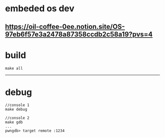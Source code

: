 # embeded os dev
https://oil-coffee-0ee.notion.site/OS-97eb6f57e3a2478a87358ccdb2c58a19?pvs=4
---

# build
```
make all
```

---
# debug
```
//console 1
make debug

//console 2
make gdb
...
pwngdb> target remote :1234

```


